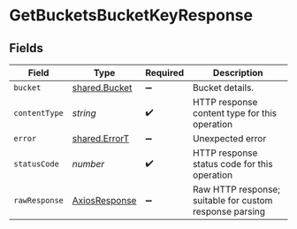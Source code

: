 # GetBucketsBucketKeyResponse


## Fields

| Field                                                   | Type                                                    | Required                                                | Description                                             |
| ------------------------------------------------------- | ------------------------------------------------------- | ------------------------------------------------------- | ------------------------------------------------------- |
| `bucket`                                                | [shared.Bucket](../../models/shared/bucket.md)          | :heavy_minus_sign:                                      | Bucket details.                                         |
| `contentType`                                           | *string*                                                | :heavy_check_mark:                                      | HTTP response content type for this operation           |
| `error`                                                 | [shared.ErrorT](../../models/shared/errort.md)          | :heavy_minus_sign:                                      | Unexpected error                                        |
| `statusCode`                                            | *number*                                                | :heavy_check_mark:                                      | HTTP response status code for this operation            |
| `rawResponse`                                           | [AxiosResponse](https://axios-http.com/docs/res_schema) | :heavy_minus_sign:                                      | Raw HTTP response; suitable for custom response parsing |